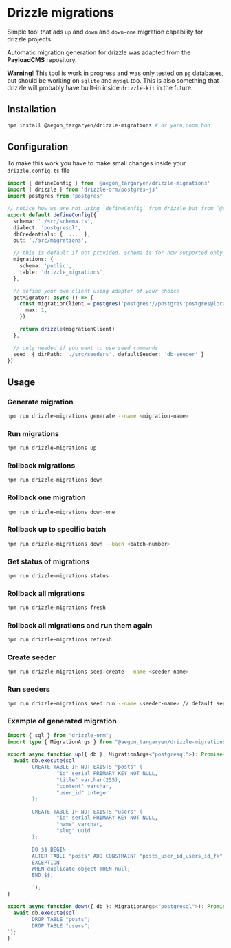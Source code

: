 # Drizzle migrations

Simple tool that ads `up` and `down` and `down-one` migration capability for drizzle projects.

Automatic migration generation for drizzle was adapted from the **PayloadCMS** repository.

**Warning**! This tool is work in progress and was only tested on `pg` databases, but should be working on `sqlite` and `mysql` too.
This is also something that drizzle will probably have built-in inside `drizzle-kit` in the future.

## Installation

```bash
npm install @aegon_targaryen/drizzle-migrations # or yarn,pnpm,bun
```

## Configuration

To make this work you have to make small changes inside your `drizzle.config.ts` file

```ts
import { defineConfig } from '@aegon_targaryen/drizzle-migrations'
import { drizzle } from 'drizzle-orm/postgres-js'
import postgres from 'postgres'

// notice how we are not using `defineConfig` from drizzle but from `@aegon_targaryen/drizzle-migrations`
export default defineConfig({
  schema: './src/schema.ts',
  dialect: 'postgresql',
  dbCredentials: {  ...  },
  out: './src/migrations',

  // this is default if not provided. schema is for now supported only for postgres,
  migrations: {
    schema: 'public',
    table: 'drizzle_migrations',
  },

  // define your own client using adapter of your choice
  getMigrator: async () => {
    const migrationClient = postgres('postgres://postgres:postgres@localhost/postgres-db', {
      max: 1,
    })

    return drizzle(migrationClient)
  },

  // only needed if you want to use seed commands
  seed: { dirPath: './src/seeders', defaultSeeder: 'db-seeder' }
})
```

## Usage

### Generate migration

```bash
npm run drizzle-migrations generate --name <migration-name>
```

### Run migrations

```bash
npm run drizzle-migrations up
```

### Rollback migrations

```bash
npm run drizzle-migrations down
```

### Rollback one migration

```bash
npm run drizzle-migrations down-one
```

### Rollback up to specific batch

```bash
npm run drizzle-migrations down --bach <batch-number>
```

### Get status of migrations

```bash
npm run drizzle-migrations status
```

### Rollback all migrations

```bash
npm run drizzle-migrations fresh
```

### Rollback all migrations and run them again

```bash
npm run drizzle-migrations refresh
```

### Create seeder

```bash
npm run drizzle-migrations seed:create --name <seeder-name>
```

### Run seeders

```bash
npm run drizzle-migrations seed:run --name <seeder-name> // default seeder is db-seeder
```

### Example of generated migration

```ts
import { sql } from "drizzle-orm";
import type { MigrationArgs } from "@aegon_targaryen/drizzle-migrations";

export async function up({ db }: MigrationArgs<"postgresql">): Promise<void> {
  await db.execute(sql`
        CREATE TABLE IF NOT EXISTS "posts" (
                "id" serial PRIMARY KEY NOT NULL,
                "title" varchar(255),
                "content" varchar,
                "user_id" integer
        );

        CREATE TABLE IF NOT EXISTS "users" (
                "id" serial PRIMARY KEY NOT NULL,
                "name" varchar,
                "slug" uuid
        );

        DO $$ BEGIN
        ALTER TABLE "posts" ADD CONSTRAINT "posts_user_id_users_id_fk" FOREIGN KEY ("user_id") REFERENCES "public"."users"("id") ON DELETE no action ON UPDATE no action;
        EXCEPTION
        WHEN duplicate_object THEN null;
        END $$;

        `);
}

export async function down({ db }: MigrationArgs<"postgresql">): Promise<void> {
  await db.execute(sql`
        DROP TABLE "posts";
        DROP TABLE "users";
`);
}
```
